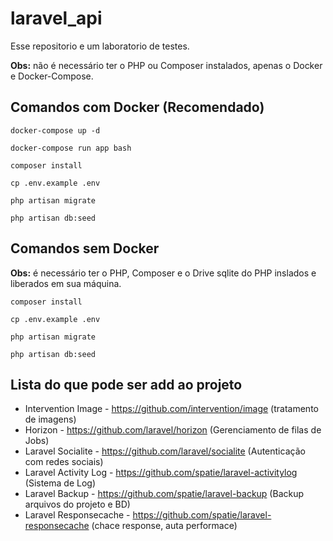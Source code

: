 # laravel_api
Esse repositorio e um laboratorio de testes.

<b>Obs:</b> não é necessário ter o PHP ou Composer instalados, apenas o Docker e Docker-Compose.

## Comandos com Docker (Recomendado)
```
docker-compose up -d
```

``` 
docker-compose run app bash
```

``` 
composer install
```

``` 
cp .env.example .env
```

```
php artisan migrate
```

```
php artisan db:seed
```
## Comandos sem Docker
<b>Obs:</b> é necessário ter o PHP, Composer e o Drive sqlite do PHP inslados e liberados em sua máquina.
``` 
composer install 
```

```
cp .env.example .env
```

```
php artisan migrate
```

```
php artisan db:seed
```

## Lista do que pode ser add ao projeto
* Intervention Image - https://github.com/intervention/image (tratamento de imagens)
* Horizon - https://github.com/laravel/horizon (Gerenciamento de filas de Jobs)
* Laravel Socialite - https://github.com/laravel/socialite (Autenticação com redes sociais)
* Laravel Activity Log - https://github.com/spatie/laravel-activitylog (Sistema de Log)
* Laravel Backup - https://github.com/spatie/laravel-backup (Backup arquivos do projeto e BD)
* Laravel Responsecache - https://github.com/spatie/laravel-responsecache (chace response, auta performace)
